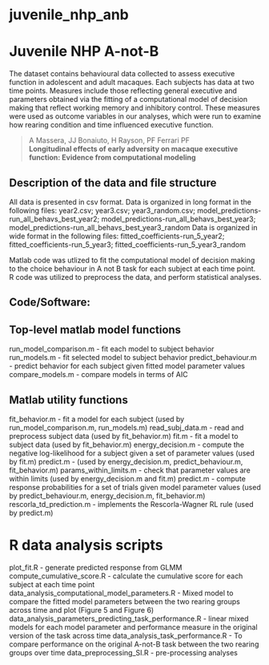 # juvenile_nhp_anb


Juvenile NHP A-not-B
=======================

The dataset contains behavioural data collected to assess executive function in adolescent and adult macaques. Each subjects has data at two time points. Measures include those reflecting general executive and parameters obtained via the fitting of a computational model of decision making that reflect working memory and inhibitory control. These measures were used as outcome variables in our analyses, which were run to examine how rearing condition and time influenced executive function. 

> A Massera, JJ Bonaiuto, H Rayson, PF Ferrari PF<br>
> **Longitudinal effects of early adversity on macaque executive function: Evidence from computational modeling**<br>

## Description of the data and file structure
All data is presented in csv format. 
Data is organized in long format in the following files: year2.csv; year3.csv; year3_random.csv; model_predictions-run_all_behavs_best_year2; model_predictions-run_all_behavs_best_year3; model_predictions-run_all_behavs_best_year3_random
Data is organized in wide format in the following files: fitted_coefficients-run_5_year2; fitted_coefficients-run_5_year3; fitted_coefficients-run_5_year3_random

Matlab code was utlized to fit the computational model of decision making to the choice behaviour in A not B task for each subject at each time point. 
R code was utilized to preprocess the data, and perform statistical analyses.
  

## Code/Software:

## Top-level matlab model functions
run_model_comparison.m - fit each model to subject behavior
run_models.m - fit selected model to subject behavior
predict_behaviour.m - predict behavior for each subject given fitted model parameter values
compare_models.m - compare models in terms of AIC

## Matlab utility functions
fit_behavior.m - fit a model for each subject (used by run_model_comparison.m, run_models.m)
read_subj_data.m - read and preprocess subject data (used by fit_behavior.m)
fit.m - fit a model to subject data (used by fit_behavior.m)
energy_decision.m - compute the negative log-likelihood for a subject given a set of parameter values (used by fit.m)
predict.m - (used by energy_decision.m, predict_behaviour.m, fit_behavior.m)
params_within_limits.m - check that parameter values are within limits (used by energy_decision.m and fit.m)
predict.m - compute response probabilities for a set of trials given model parameter values (used by predict_behaviour.m, energy_decision.m, fit_behavior.m)
rescorla_td_prediction.m - implements the Rescorla-Wagner RL rule (used by predict.m)

# R data analysis scripts
plot_fit.R - generate predicted response from GLMM
compute_cumulative_score.R - calculate the cumulative score for each subject at each time point
data_analysis_computational_model_parameters.R - Mixed model to compare the fitted model parameters between the two rearing groups across time and plot (Figure 5 and Figure 6)
data_analysis_parameters_predicting_task_performance.R - linear mixed models for each model parameter and performance measure in the original version of the task across time
data_analysis_task_performance.R - To compare performance on the original A-not-B task between the two rearing groups over time
data_preprocessing_SI.R - pre-processing analyses 
